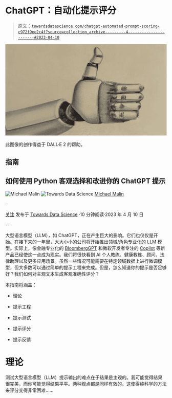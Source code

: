 # ChatGPT：自动化提示评分

> 原文：[`towardsdatascience.com/chatgpt-automated-prompt-scoring-c972f9ee2c4f?source=collection_archive---------4-----------------------#2023-04-10`](https://towardsdatascience.com/chatgpt-automated-prompt-scoring-c972f9ee2c4f?source=collection_archive---------4-----------------------#2023-04-10)

![](img/1b9b1e6bc46d2e359537b4b1d0aff68d.png)

此图像的创作得益于 DALL·E 2 的帮助。

## 指南

## 如何使用 Python 客观选择和改进你的 ChatGPT 提示

[](https://michael-malin.medium.com/?source=post_page-----c972f9ee2c4f--------------------------------)![Michael Malin](https://michael-malin.medium.com/?source=post_page-----c972f9ee2c4f--------------------------------) [](https://towardsdatascience.com/?source=post_page-----c972f9ee2c4f--------------------------------)![Towards Data Science](https://towardsdatascience.com/?source=post_page-----c972f9ee2c4f--------------------------------) [Michael Malin](https://michael-malin.medium.com/?source=post_page-----c972f9ee2c4f--------------------------------)

·

[关注](https://medium.com/m/signin?actionUrl=https%3A%2F%2Fmedium.com%2F_%2Fsubscribe%2Fuser%2F8225885ee2a7&operation=register&redirect=https%3A%2F%2Ftowardsdatascience.com%2Fchatgpt-automated-prompt-scoring-c972f9ee2c4f&user=Michael+Malin&userId=8225885ee2a7&source=post_page-8225885ee2a7----c972f9ee2c4f---------------------post_header-----------) 发布于 [Towards Data Science](https://towardsdatascience.com/?source=post_page-----c972f9ee2c4f--------------------------------) ·10 分钟阅读·2023 年 4 月 10 日 [](https://medium.com/m/signin?actionUrl=https%3A%2F%2Fmedium.com%2F_%2Fvote%2Ftowards-data-science%2Fc972f9ee2c4f&operation=register&redirect=https%3A%2F%2Ftowardsdatascience.com%2Fchatgpt-automated-prompt-scoring-c972f9ee2c4f&user=Michael+Malin&userId=8225885ee2a7&source=-----c972f9ee2c4f---------------------clap_footer-----------)

--

[](https://medium.com/m/signin?actionUrl=https%3A%2F%2Fmedium.com%2F_%2Fbookmark%2Fp%2Fc972f9ee2c4f&operation=register&redirect=https%3A%2F%2Ftowardsdatascience.com%2Fchatgpt-automated-prompt-scoring-c972f9ee2c4f&source=-----c972f9ee2c4f---------------------bookmark_footer-----------)

大型语言模型（LLM），如 ChatGPT，正在产生巨大的影响。它们也仅仅是开始。在接下来的一年里，大大小小的公司将开始推出领域/角色专业化的 LLM 模型。实际上，像金融专业化的 [BloombergGPT](https://www.bloomberg.com/company/press/bloomberggpt-50-billion-parameter-llm-tuned-finance/) 和微软开发者专注的 [Copilot](https://blogs.microsoft.com/blog/2023/03/16/introducing-microsoft-365-copilot-your-copilot-for-work/) 等新产品已经使这一点成为现实。我们将很快看到 AI 个人教练、健康教练、顾问、法律助理以及更多应用场景。虽然一些情况可能需要在特定领域数据上进行微调模型，但大多数可以通过简单的提示工程来完成。但是，怎么知道你的提示是否足够好？我们如何对主观文本生成客观准确性评分？

本指南将涵盖：

+   理论

+   提示工程

+   提示测试

+   提示评分

+   提示反馈

# 理论

测试大型语言模型（LLM）提示输出的难点在于结果是主观的。我可能觉得结果很完美，而你可能觉得结果平平。两种观点都是同样有效的。这使得纯科学的方法来评分变得非常困难……
